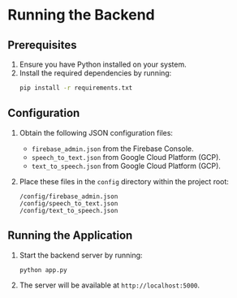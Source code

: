 # Running the Backend

## Prerequisites

1. Ensure you have Python installed on your system.
2. Install the required dependencies by running:
   ```bash
   pip install -r requirements.txt
   ```

## Configuration

1. Obtain the following JSON configuration files:

   - `firebase_admin.json` from the Firebase Console.
   - `speech_to_text.json` from Google Cloud Platform (GCP).
   - `text_to_speech.json` from Google Cloud Platform (GCP).

2. Place these files in the `config` directory within the project root:
   ```
   /config/firebase_admin.json
   /config/speech_to_text.json
   /config/text_to_speech.json
   ```

## Running the Application

1. Start the backend server by running:

   ```bash
   python app.py
   ```

2. The server will be available at `http://localhost:5000`.
